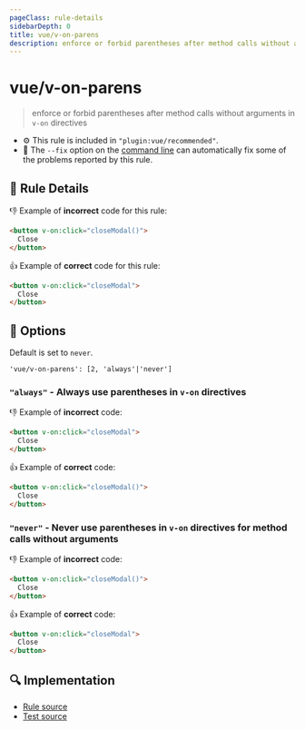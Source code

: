 ```yaml
---
pageClass: rule-details
sidebarDepth: 0
title: vue/v-on-parens
description: enforce or forbid parentheses after method calls without arguments in `v-on` directives
---
```

# vue/v-on-parens
> enforce or forbid parentheses after method calls without arguments in `v-on` directives

- :gear: This rule is included in `"plugin:vue/recommended"`.
- :wrench: The `--fix` option on the [command line](https://eslint.org/docs/user-guide/command-line-interface#fixing-problems) can automatically fix some of the problems reported by this rule.

## :book: Rule Details

:-1: Example of **incorrect** code for this rule:

```html
<button v-on:click="closeModal()">
  Close
</button>
```

:+1: Example of **correct** code for this rule:

```html
<button v-on:click="closeModal">
  Close
</button>
```

## :wrench: Options

Default is set to `never`.

```
'vue/v-on-parens': [2, 'always'|'never']
```

### `"always"` - Always use parentheses in `v-on` directives

:-1: Example of **incorrect** code:

```html
<button v-on:click="closeModal">
  Close
</button>
```

:+1: Example of **correct** code:

```html
<button v-on:click="closeModal()">
  Close
</button>
```

### `"never"` - Never use parentheses in `v-on` directives for method calls without arguments

:-1: Example of **incorrect** code:

```html
<button v-on:click="closeModal()">
  Close
</button>
```

:+1: Example of **correct** code:

```html
<button v-on:click="closeModal">
  Close
</button>
```

## :mag: Implementation

- [Rule source](https://github.com/vuejs/eslint-plugin-vue/blob/master/lib/rules/v-on-parens.js)
- [Test source](https://github.com/vuejs/eslint-plugin-vue/blob/master/tests/lib/rules/v-on-parens.js)
